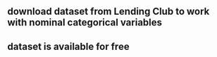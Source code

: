 
## download dataset from Lending Club to work with  nominal categorical variables

## dataset is available for free